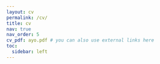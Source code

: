```yaml
---
layout: cv
permalink: /cv/
title: cv
nav: true
nav_order: 5
cv_pdf: ayo.pdf # you can also use external links here
toc:
  sidebar: left
---
```

